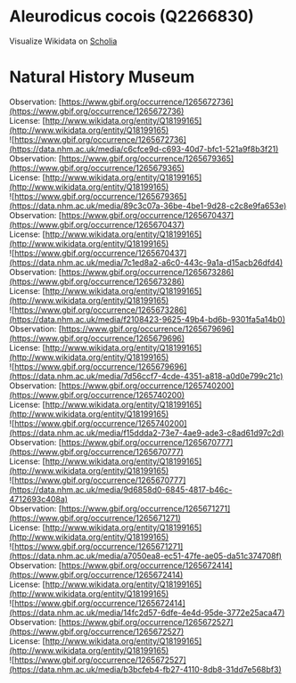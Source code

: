 
Aleurodicus cocois (Q2266830)
=============================
  
Visualize Wikidata on [Scholia](https://scholia.toolforge.org/taxon/Q2266830)
# Natural History Museum
  
Observation: [https://www.gbif.org/occurrence/1265672736](https://www.gbif.org/occurrence/1265672736)  
License: [http://www.wikidata.org/entity/Q18199165](http://www.wikidata.org/entity/Q18199165)  
![https://www.gbif.org/occurrence/1265672736](https://data.nhm.ac.uk/media/c6cfce9d-c693-40d7-bfc1-521a9f8b3f21)  
Observation: [https://www.gbif.org/occurrence/1265679365](https://www.gbif.org/occurrence/1265679365)  
License: [http://www.wikidata.org/entity/Q18199165](http://www.wikidata.org/entity/Q18199165)  
![https://www.gbif.org/occurrence/1265679365](https://data.nhm.ac.uk/media/89c3c07a-36be-4be1-9d28-c2c8e9fa653e)  
Observation: [https://www.gbif.org/occurrence/1265670437](https://www.gbif.org/occurrence/1265670437)  
License: [http://www.wikidata.org/entity/Q18199165](http://www.wikidata.org/entity/Q18199165)  
![https://www.gbif.org/occurrence/1265670437](https://data.nhm.ac.uk/media/7c1ed8a2-a6c0-443c-9a1a-d15acb26dfd4)  
Observation: [https://www.gbif.org/occurrence/1265673286](https://www.gbif.org/occurrence/1265673286)  
License: [http://www.wikidata.org/entity/Q18199165](http://www.wikidata.org/entity/Q18199165)  
![https://www.gbif.org/occurrence/1265673286](https://data.nhm.ac.uk/media/f2108423-9625-49b4-bd6b-9301fa5a14b0)  
Observation: [https://www.gbif.org/occurrence/1265679696](https://www.gbif.org/occurrence/1265679696)  
License: [http://www.wikidata.org/entity/Q18199165](http://www.wikidata.org/entity/Q18199165)  
![https://www.gbif.org/occurrence/1265679696](https://data.nhm.ac.uk/media/7d56ccf7-4cde-4351-a818-a0d0e799c21c)  
Observation: [https://www.gbif.org/occurrence/1265740200](https://www.gbif.org/occurrence/1265740200)  
License: [http://www.wikidata.org/entity/Q18199165](http://www.wikidata.org/entity/Q18199165)  
![https://www.gbif.org/occurrence/1265740200](https://data.nhm.ac.uk/media/f15ddda2-73e7-4ae9-ade3-c8ad61d97c2d)  
Observation: [https://www.gbif.org/occurrence/1265670777](https://www.gbif.org/occurrence/1265670777)  
License: [http://www.wikidata.org/entity/Q18199165](http://www.wikidata.org/entity/Q18199165)  
![https://www.gbif.org/occurrence/1265670777](https://data.nhm.ac.uk/media/9d6858d0-6845-4817-b46c-4712693c408a)  
Observation: [https://www.gbif.org/occurrence/1265671271](https://www.gbif.org/occurrence/1265671271)  
License: [http://www.wikidata.org/entity/Q18199165](http://www.wikidata.org/entity/Q18199165)  
![https://www.gbif.org/occurrence/1265671271](https://data.nhm.ac.uk/media/a7050ea8-ec51-47fe-ae05-da51c374708f)  
Observation: [https://www.gbif.org/occurrence/1265672414](https://www.gbif.org/occurrence/1265672414)  
License: [http://www.wikidata.org/entity/Q18199165](http://www.wikidata.org/entity/Q18199165)  
![https://www.gbif.org/occurrence/1265672414](https://data.nhm.ac.uk/media/14fc2d57-6dfe-4e4d-95de-3772e25aca47)  
Observation: [https://www.gbif.org/occurrence/1265672527](https://www.gbif.org/occurrence/1265672527)  
License: [http://www.wikidata.org/entity/Q18199165](http://www.wikidata.org/entity/Q18199165)  
![https://www.gbif.org/occurrence/1265672527](https://data.nhm.ac.uk/media/b3bcfeb4-fb27-4110-8db8-31dd7e568bf3)